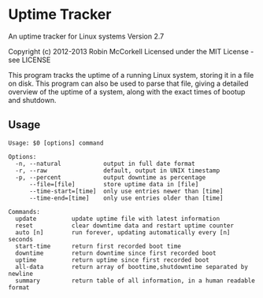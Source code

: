 Uptime Tracker
==============

An uptime tracker for Linux systems
Version 2.7

Copyright (c) 2012-2013 Robin McCorkell
Licensed under the MIT License - see LICENSE

This program tracks the uptime of a running Linux system, storing it in a file
on disk. This program can also be used to parse that file, giving a detailed
overview of the uptime of a system, along with the exact times of bootup and
shutdown.

Usage
-----

    Usage: $0 [options] command
	
    Options: 
      -n, --natural            output in full date format
      -r, --raw                default, output in UNIX timestamp
      -p, --percent            output downtime as percentage
          --file=[file]        store uptime data in [file]
          --time-start=[time]  only use entries newer than [time]
          --time-end=[time]    only use entries older than [time]
	
    Commands:
      update          update uptime file with latest information
      reset           clear downtime data and restart uptime counter
      auto [n]        run forever, updating automatically every [n] seconds
      start-time      return first recorded boot time
      downtime        return downtime since first recorded boot
      uptime          return uptime since first recorded boot
      all-data        return array of boottime,shutdowntime separated by newline
      summary         return table of all information, in a human readable format
